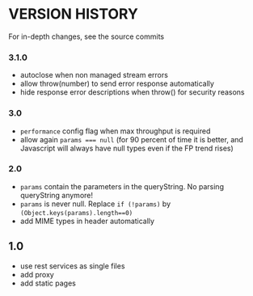 # VERSION HISTORY 

For in-depth changes, see the source commits

### 3.1.0
- autoclose when non managed stream errors
- allow throw(number) to send error response automatically
- hide response error descriptions when throw() for security reasons

### 3.0
- `performance` config flag when max throughput is required
- allow again `params === null` (for 90 percent of time it is better, and Javascript will always have null types even if the FP trend rises)

### 2.0
- `params` contain the parameters in the queryString. No parsing queryString anymore!
- `params` is never null. Replace `if (!params)` by `(Object.keys(params).length==0)`
- add MIME types in header automatically

## 1.0
- use rest services as single files
- add proxy
- add static pages